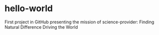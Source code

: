 # hello-world
First project in GitHub presenting the mission of science-provider: Finding Natural Difference Driving the World 
